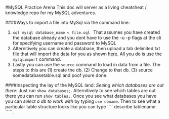#MySQL Practice Arena 
This doc will server as a living cheatsheat / knowledge repo for my MySQL adventures. 

####Ways to import a file into MySql via the command line: 
1. ````sql mysql database_name < file.sql ```` 
That assumes you have created the database already and you dont have to use the -u -p flags at the cli for specifying username and password to MySQL 
2. Alternitively you can create a database, then upload a tab delimited txt file that will import the data for you as shown [here](http://www.thegeekstuff.com/2008/10/import-and-upload-data-to-mysql-tables-using-mysqlimport/). All you do is use the ````mysqlimport```` command. 
3. Lastly you can use the ```` source ```` command to load in data from a file. The steps to this are (1) create the db. (2) Change to that db. (3) source somedatabasetable.sql and poof youre done. 

####Inspecting the lay of the MySQL land: 
*Seeing which databases are out there*: Just run ```` show databases; ````. Alternitively to see which tables are out there you can run ```` show tables; ````. 
Once you see what databases you have you can *select a db to work with* by typing ```` use dbname ````. Then to see what a particular table structure looks like you can type ```` describe tablename `````.




